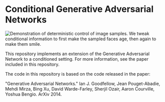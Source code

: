 Conditional Generative Adversarial Networks
===========================================

![Demonstration of deterministic control of image samples. We tweak conditional information to first make the sampled faces age, then again to make them smile.](https://hans.github.io/uploads/2015/conditional-gans-face-generation/axis_incremental.png)

This repository implements an extension of the Generative Adversarial
Network to a conditioned setting. For more information, see the paper
included in this repository.

The code in this repository is based on the code released in the paper:

"Generative Adversarial Networks." Ian J. Goodfellow, Jean Pouget-Abadie,
Mehdi Mirza, Bing Xu, David Warde-Farley, Sherjil Ozair, Aaron Courville,
Yoshua Bengio. ArXiv 2014.
